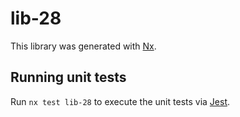 # lib-28

This library was generated with [Nx](https://nx.dev).

## Running unit tests

Run `nx test lib-28` to execute the unit tests via [Jest](https://jestjs.io).
